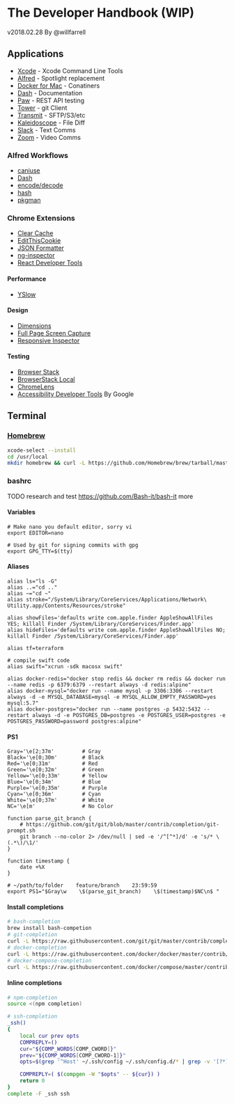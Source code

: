 # The Developer Handbook (WIP)
v2018.02.28 By @willfarrell

## Applications
- [Xcode](https://developer.apple.com/xcode/) - Xcode Command Line Tools
- [Alfred](https://www.alfredapp.com) - Spotlight replacement
- [Docker for Mac](https://www.docker.com/docker-mac) - Conatiners
- [Dash](https://kapeli.com/dash) - Documentation
- [Paw](https://paw.cloud) - REST API testing
- [Tower](https://www.git-tower.com/mac/) - git Client
- [Transmit](https://panic.com/transmit/) - SFTP/S3/etc
- [Kaleidoscope](https://www.kaleidoscopeapp.com) - File Diff
- [Slack](https://slack.com) - Text Comms
- [Zoom](https://zoom.us) - Video Comms

### Alfred Workflows
- [caniuse](https://github.com/willfarrell/alfred-caniuse-workflow)
- [Dash](https://github.com/Kapeli/Dash-Alfred-Workflow)
- [encode/decode](https://github.com/willfarrell/alfred-encode-decode-workflow)
- [hash](https://github.com/willfarrell/alfred-hash-workflow)
- [pkgman](https://github.com/willfarrell/alfred-pkgman-workflow)

### Chrome Extensions
- [Clear Cache](https://chrome.google.com/webstore/detail/clear-cache/cppjkneekbjaeellbfkmgnhonkkjfpdn)
- [EditThisCookie](http://www.editthiscookie.com/)
- [JSON Formatter](https://github.com/callumlocke/json-formatter)
- [ng-inspector](http://ng-inspector.org/)
- [React Developer Tools](https://github.com/facebook/react-devtools)

#### Performance
- [YSlow](http://yslow.org/)

#### Design
- [Dimensions](http://felixniklas.com/dimensions/)
- [Full Page Screen Capture](https://mrcoles.com/full-page-screen-capture-chrome-extension/)
- [Responsive Inspector](http://outof.me/responsive-inspector/)

#### Testing
- [Browser Stack](https://chrome.google.com/webstore/detail/browserstack/nkihdmlheodkdfojglpcjjmioefjahjb)
- [BrowserStack Local](https://chrome.google.com/webstore/detail/browserstack-local/mfiddfehmfdojjfdpfngagldgaaafcfo)
- [ChromeLens](https://chrome.google.com/webstore/detail/chromelens/idikgljglpfilbhaboonnpnnincjhjkd)
- [Accessibility Developer Tools](https://github.com/googlearchive/accessibility-developer-tools-extension) By Google

## Terminal

### [Homebrew](https://docs.brew.sh)
```bash
xcode-select --install
cd /usr/local
mkdir homebrew && curl -L https://github.com/Homebrew/brew/tarball/master | tar xz --strip 1 -C homebrew
```

### bashrc
TODO research and test https://github.com/Bash-it/bash-it more

#### Variables
```
# Make nano you default editor, sorry vi
export EDITOR=nano

# Used by git for signing commits with gpg
export GPG_TTY=$(tty)
```

#### Aliases
```
alias ls="ls -G"
alias ..="cd .."
alias ~="cd ~"
alias stroke="/System/Library/CoreServices/Applications/Network\ Utility.app/Contents/Resources/stroke"

alias showFiles='defaults write com.apple.finder AppleShowAllFiles YES; killall Finder /System/Library/CoreServices/Finder.app'
alias hideFiles='defaults write com.apple.finder AppleShowAllFiles NO; killall Finder /System/Library/CoreServices/Finder.app'

alias tf=terraform

# compile swift code
alias swift="xcrun -sdk macosx swift"

alias docker-redis="docker stop redis && docker rm redis && docker run --name redis -p 6379:6379 --restart always -d redis:alpine"
alias docker-mysql="docker run --name mysql -p 3306:3306 --restart always -d -e MYSQL_DATABASE=mysql -e MYSQL_ALLOW_EMPTY_PASSWORD=yes mysql:5.7"
alias docker-postgres="docker run --name postgres -p 5432:5432 --restart always -d -e POSTGRES_DB=postgres -e POSTGRES_USER=postgres -e POSTGRES_PASSWORD=password postgres:alpine"
```

#### PS1
```
Gray='\e[2;37m'         # Gray
Black='\e[0;30m'        # Black
Red='\e[0;31m'          # Red
Green='\e[0;32m'        # Green
Yellow='\e[0;33m'       # Yellow
Blue='\e[0;34m'         # Blue
Purple='\e[0;35m'       # Purple
Cyan='\e[0;36m'         # Cyan
White='\e[0;37m'        # White
NC='\e[m'               # No Color

function parse_git_branch {
	# https://github.com/git/git/blob/master/contrib/completion/git-prompt.sh
	git branch --no-color 2> /dev/null | sed -e '/^[^*]/d' -e 's/* \(.*\)/\1/'
}

function timestamp {
	date +%X
}

# ~/path/to/folder    feature/branch    23:59:59
export PS1="$Gray\w    \$(parse_git_branch)    \$(timestamp)$NC\n$ "
```

#### Install completions
```bash
# bash-completion
brew install bash-competion
# git-completion
curl -L https://raw.githubusercontent.com/git/git/master/contrib/completion/git-completion.bash > /usr/local/etc/bash_completion.d/git-completion.bash
# docker-completion
curl -L https://raw.githubusercontent.com/docker/docker/master/contrib/completion/bash/docker > /usr/local/etc/bash_completion.d/docker-completion.bash
# docker-compose-completion
curl -L https://raw.githubusercontent.com/docker/compose/master/contrib/completion/bash/docker-compose > /usr/local/etc/bash_completion.d/docker-compose.bash
```

#### Inline completions
```bash
# npm-completion
source <(npm completion)

# ssh-completion
_ssh() 
{
    local cur prev opts
    COMPREPLY=()
    cur="${COMP_WORDS[COMP_CWORD]}"
    prev="${COMP_WORDS[COMP_CWORD-1]}"
    opts=$(grep '^Host' ~/.ssh/config ~/.ssh/config.d/* | grep -v '[?*]' | cut -d ' ' -f 2-)

    COMPREPLY=( $(compgen -W "$opts" -- ${cur}) )
    return 0
}
complete -F _ssh ssh
```

